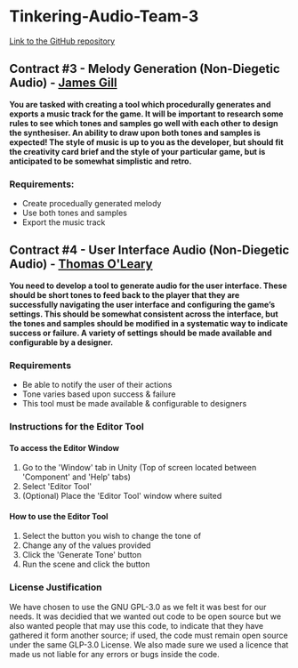 # Tinkering-Audio-Team-3
[Link to the GitHub repository](https://github.com/atdeJimmyG/Tinkering-Audio-Team-3)

## Contract #3 - Melody Generation (Non-Diegetic Audio) - [James Gill](https://github.com/atdeJimmyG)
**You are tasked with creating a tool which procedurally generates and exports
a music track for the game. It will be important to research some rules to see
which tones and samples go well with each other to design the synthesiser. An
ability to draw upon both tones and samples is expected! The style of music
is up to you as the developer, but should fit the creativity card brief and the
style of your particular game, but is anticipated to be somewhat simplistic and
retro.**

### Requirements:
* Create procedually generated melody
* Use both tones and samples
* Export the music track 


## Contract #4 - User Interface Audio (Non-Diegetic Audio) - [Thomas O'Leary](https://github.com/thomasoleary)
**You need to develop a tool to generate audio for the user interface. These
should be short tones to feed back to the player that they are successfully
navigating the user interface and configuring the game’s settings. This should
be somewhat consistent across the interface, but the tones and samples
should be modified in a systematic way to indicate success or failure. A variety
of settings should be made available and configurable by a designer.**

### Requirements
* Be able to notify the user of their actions
* Tone varies based upon success & failure
* This tool must be made available & configurable to designers

### Instructions for the Editor Tool
#### To access the Editor Window
1. Go to the 'Window' tab in Unity (Top of screen located between 'Component' and 'Help' tabs)
2. Select 'Editor Tool'
3. (Optional) Place the 'Editor Tool' window where suited

#### How to use the Editor Tool
1. Select the button you wish to change the tone of
2. Change any of the values provided
3. Click the 'Generate Tone' button
4. Run the scene and click the button

### License Justification 
We have chosen to use the GNU GPL-3.0 as we felt it was best for our needs. It was decidied that we wanted out code to be open source but we also wanted people that may use this code, to indicate that they have gathered it form another source; if used, the code must remain open source under the same GLP-3.0 License. We also made sure we used a licence that made us not liable for any errors or bugs inside the code. 
